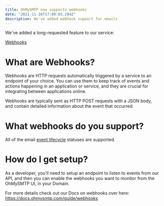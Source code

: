 ```yaml
---
title: OhMySMTP now supports webhooks
date: "2021-11-16T17:00:03.284Z"
description: We've added webhook support for emails
---
```


We've added a long-requested feature to our service: 

[Webhooks](https://en.wikipedia.org/wiki/Webhook)

# What are Webhooks?

Webhooks are HTTP requests automatically triggered by a service to an endpoint of your choice. You can use them to keep track of events and actions happening in an application or service, and they are crucial for integrating between applications online.

Webhooks are typically sent as HTTP POST requests with a JSON body, and contain detailed information about the event that occurred.

# What webhooks do you support?

All of the email [event lifecycle](https://docs.ohmysmtp.com/guide/lifecycle/) statuses are supported. 

# How do I get setup?

As a developer, you'll need to setup an endpoint to listen to events from our API, and then you can enable the webhooks you want to monitor from the OhMySMTP UI, in your Domain.

For more details check out our Docs on webhooks over here: https://docs.ohmysmtp.com/guide/webhooks
